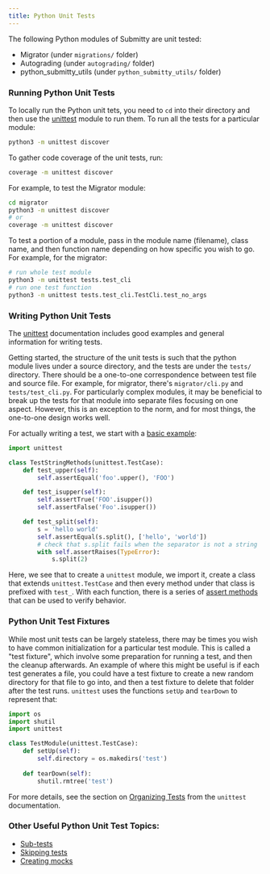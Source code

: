 ```yaml
---
title: Python Unit Tests
---
```


The following Python modules of Submitty are unit tested:

* Migrator (under `migrations/` folder)
* Autograding (under `autograding/` folder)
* python_submitty_utils (under `python_submitty_utils/` folder)

### Running Python Unit Tests

To locally run the Python unit tets, you need to `cd` into their directory and then use the
[unittest](https://docs.python.org/3/library/unittest.html) module to
run them.  To run all the tests for a particular module:

```bash
python3 -m unittest discover
```

To gather code coverage of the unit tests, run:

```bash
coverage -m unittest discover
```

For example, to test the Migrator module:

```bash
cd migrator
python3 -m unittest discover 
# or
coverage -m unittest discover
```

To test a portion of a module, pass in the module name (filename), class name, and then
function name depending on how specific you wish to go. For example, for the migrator:

```bash
# run whole test module
python3 -m unittest tests.test_cli
# run one test function
python3 -m unittest tests.test_cli.TestCli.test_no_args 
```

### Writing Python Unit Tests

The [unittest](https://docs.python.org/3/library/unittest.html) documentation 
includes good examples and general information for writing tests.

Getting started, the structure of the unit tests is such that the python module lives under a source directory,
and the tests are under the `tests/` directory. There should be a one-to-one correspondence between test file
and source file. For example, for migrator, there's `migrator/cli.py` and `tests/test_cli.py`. For particularly
complex modules, it may be beneficial to break up the tests for that module into separate files focusing on one
aspect. However, this is an exception to the norm, and for most things, the one-to-one design works well.

For actually writing a test, we start with a [basic example](https://docs.python.org/3/library/unittest.html#basic-example):

```python
import unittest

class TestStringMethods(unittest.TestCase):
    def test_upper(self):
        self.assertEqual('foo'.upper(), 'FOO')

    def test_isupper(self):
        self.assertTrue('FOO'.isupper())
        self.assertFalse('Foo'.isupper())

    def test_split(self):
        s = 'hello world'
        self.assertEqual(s.split(), ['hello', 'world'])
        # check that s.split fails when the separator is not a string
        with self.assertRaises(TypeError):
            s.split(2)
```

Here, we see that to create a `unittest` module, we import it, create a class that extends `unittest.TestCase` and then every
method under that class is prefixed with `test_`. With each function, there is a series of 
[assert methods](https://docs.python.org/3/library/unittest.html#assert-methods) that can be used to verify behavior.

### Python Unit Test Fixtures

While most unit tests can be largely stateless, there may be times you wish to have common initialization for a particular
test module. This is called a "test fixture", which involve some preparation for running a test, and then the cleanup afterwards.
An example of where this might be useful is if each test generates a file, you could have a test fixture to create a new random
directory for that file to go into, and then a test fixture to delete that folder after the test runs. `unittest` uses the
functions `setUp` and `tearDown` to represent that:

```python
import os
import shutil
import unittest

class TestModule(unittest.TestCase):
    def setUp(self):
        self.directory = os.makedirs('test')
    
    def tearDown(self):
        shutil.rmtree('test')
```

For more details, see the section on [Organizing Tests](https://docs.python.org/3/library/unittest.html#organizing-tests) from
the `unittest` documentation.

### Other Useful Python Unit Test Topics:

* [Sub-tests](https://docs.python.org/3/library/unittest.html#distinguishing-test-iterations-using-subtests)
* [Skipping tests](https://docs.python.org/3/library/unittest.html#skipping-tests-and-expected-failures)
* [Creating mocks](https://docs.python.org/3/library/unittest.mock.html)